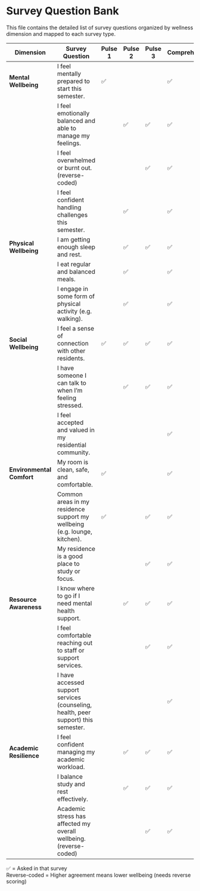 # Survey Question Bank

This file contains the detailed list of survey questions organized by wellness dimension and mapped to each survey type.

| Dimension          | Survey Question                                              | Pulse 1 | Pulse 2 | Pulse 3 | Comprehensive |
|--------------------|--------------------------------------------------------------|---------|---------|---------|---------------|
| **Mental Wellbeing**| I feel mentally prepared to start this semester.             | ✅       |         |         | ✅             |
|                    | I feel emotionally balanced and able to manage my feelings.  |         | ✅       | ✅       | ✅             |
|                    | I feel overwhelmed or burnt out. (reverse-coded)             |         |         | ✅       | ✅             |
|                    | I feel confident handling challenges this semester.          |         | ✅       |         | ✅             |
| **Physical Wellbeing**| I am getting enough sleep and rest.                         |         | ✅       | ✅       | ✅             |
|                    | I eat regular and balanced meals.                             |         | ✅       |         | ✅             |
|                    | I engage in some form of physical activity (e.g. walking).   |         | ✅       |         | ✅             |
| **Social Wellbeing**| I feel a sense of connection with other residents.            | ✅       | ✅       | ✅       | ✅             |
|                    | I have someone I can talk to when I’m feeling stressed.      |         | ✅       | ✅       | ✅             |
|                    | I feel accepted and valued in my residential community.      |         |         |         | ✅             |
| **Environmental Comfort** | My room is clean, safe, and comfortable.                | ✅       |         |         | ✅             |
|                    | Common areas in my residence support my wellbeing (e.g. lounge, kitchen). | ✅       |         | ✅       | ✅             |
|                    | My residence is a good place to study or focus.               |         |         | ✅       | ✅             |
| **Resource Awareness** | I know where to go if I need mental health support.        |         | ✅       | ✅       | ✅             |
|                    | I feel comfortable reaching out to staff or support services.|         |         | ✅       | ✅             |
|                    | I have accessed support services (counseling, health, peer support) this semester.|         |         |         | ✅             |
| **Academic Resilience** | I feel confident managing my academic workload.            |         | ✅       | ✅       | ✅             |
|                    | I balance study and rest effectively.                         |         | ✅       | ✅       | ✅             |
|                    | Academic stress has affected my overall wellbeing. (reverse-coded)|         |         | ✅       | ✅             |

✅ = Asked in that survey  
Reverse-coded = Higher agreement means lower wellbeing (needs reverse scoring)
